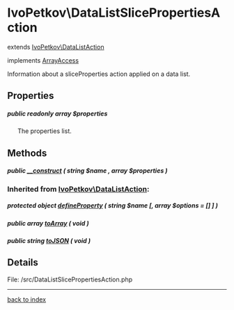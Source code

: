 # IvoPetkov\DataListSlicePropertiesAction

extends [IvoPetkov\DataListAction](ivopetkov.datalistaction.class.md)

implements [ArrayAccess](http://php.net/manual/en/class.arrayaccess.php)

Information about a sliceProperties action applied on a data list.

## Properties

##### public readonly array $properties

&nbsp;&nbsp;&nbsp;&nbsp;&nbsp;&nbsp;The properties list.

## Methods

##### public [__construct](ivopetkov.datalistslicepropertiesaction.__construct.method.md) ( string $name , array $properties )

### Inherited from [IvoPetkov\DataListAction](ivopetkov.datalistaction.class.md):

##### protected object [defineProperty](ivopetkov.datalistaction.defineproperty.method.md) ( string $name [, array $options = [] ] )

##### public array [toArray](ivopetkov.datalistaction.toarray.method.md) ( void )

##### public string [toJSON](ivopetkov.datalistaction.tojson.method.md) ( void )

## Details

File: /src/DataListSlicePropertiesAction.php

---

[back to index](index.md)

